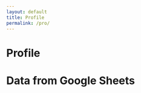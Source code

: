 ```yaml
---
layout: default
title: Profile
permalink: /pro/
---
```


# Profile


<!DOCTYPE html>
<html lang="en">
<head>
  <meta charset="UTF-8">
  <meta name="viewport" content="width=device-width, initial-scale=1.0">
  <title>Google Sheets Data</title>
  <style>
    table {
      width: 100%;
      border-collapse: collapse;
    }
    th, td {
      padding: 8px;
      text-align: left;
      border: 1px solid #ddd;
    }
  </style>
</head>
<body>

  <h1>Data from Google Sheets</h1>

  <table id="dataTable">
    <thead>
      <tr>
        <!-- Column headers will be inserted here -->
      </tr>
    </thead>
    <tbody>
      <!-- Data rows will be inserted here -->
    </tbody>
  </table>

  <script>
    // Fetch data from the Google Apps Script web app URL
    fetch('https://script.google.com/macros/s/AKfycbwhw2tOCrNze4gWbGw2NJwBFf6vmF5zgGlg-cthydjqLuuvTb87oHbNQLtxeDxNlMfAaw/exec') // Replace with your web app URL
      .then(response => response.json())
      .then(data => {
        // Get the column headers from the first object
        const headers = Object.keys(data[0]);
        
        // Insert headers into the table
        const headerRow = document.querySelector('thead tr');
        headers.forEach(header => {
          const th = document.createElement('th');
          th.textContent = header;
          headerRow.appendChild(th);
        });

        // Insert data rows into the table
        const tbody = document.querySelector('tbody');
        data.forEach(row => {
          const tr = document.createElement('tr');
          headers.forEach(header => {
            const td = document.createElement('td');
            td.textContent = row[header];
            tr.appendChild(td);
          });
          tbody.appendChild(tr);
        });
      })
      .catch(error => console.error('Error fetching data:', error));
  </script>

</body>
</html>

